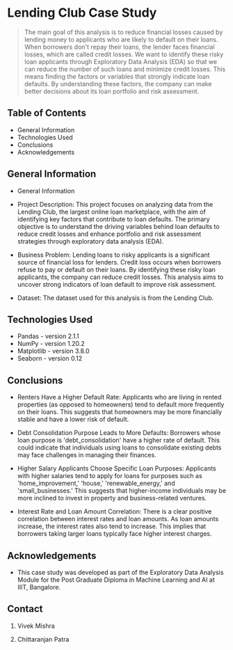 # Lending Club Case Study
> The main goal of this analysis is to reduce financial losses caused by lending money to applicants who are likely to default on their loans. When borrowers don't repay their loans, the lender faces financial losses, which are called credit losses. We want to identify these risky loan applicants through Exploratory Data Analysis (EDA) so that we can reduce the number of such loans and minimize credit losses. This means finding the factors or variables that strongly indicate loan defaults. By understanding these factors, the company can make better decisions about its loan portfolio and risk assessment.


## Table of Contents
* General Information
* Technologies Used
* Conclusions
* Acknowledgements


## General Information
- General Information

* Project Description: This project focuses on analyzing data from the Lending Club, the largest online loan marketplace, with the aim  of identifying key factors that contribute to loan defaults. The primary objective is to understand the driving variables behind loan defaults to reduce credit losses and enhance portfolio and risk assessment strategies through exploratory data analysis (EDA).

* Business Problem: Lending loans to risky applicants is a significant source of financial loss for lenders. Credit loss occurs when borrowers refuse to pay or default on their loans. By identifying these risky loan applicants, the company can reduce credit losses. This analysis aims to uncover strong indicators of loan default to improve risk assessment.

* Dataset: The dataset used for this analysis is from the Lending Club.

## Technologies Used
- Pandas - version 2.1.1
- NumPy - version 1.20.2
- Matplotlib - version 3.8.0
- Seaborn - version 0.12

## Conclusions
- Renters Have a Higher Default Rate: Applicants who are living in rented properties (as opposed to homeowners) tend to default more frequently on their loans. This suggests that homeowners may be more financially stable and have a lower risk of default.

- Debt Consolidation Purpose Leads to More Defaults: Borrowers whose loan purpose is 'debt_consolidation' have a higher rate of default. This could indicate that individuals using loans to consolidate existing debts may face challenges in managing their finances.

- Higher Salary Applicants Choose Specific Loan Purposes: Applicants with higher salaries tend to apply for loans for purposes such as 'home_improvement,' 'house,' 'renewable_energy,' and 'small_businesses.' This suggests that higher-income individuals may be more inclined to invest in property and business-related ventures.

- Interest Rate and Loan Amount Correlation: There is a clear positive correlation between interest rates and loan amounts. As loan amounts increase, the interest rates also tend to increase. This implies that borrowers taking larger loans typically face higher interest charges.


## Acknowledgements
- This case study was developed as part of the Exploratory Data Analysis Module for the Post Graduate Diploma in Machine Learning and AI at IIIT, Bangalore.


## Contact

 1. Vivek Mishra
 
 2. Chittaranjan Patra

